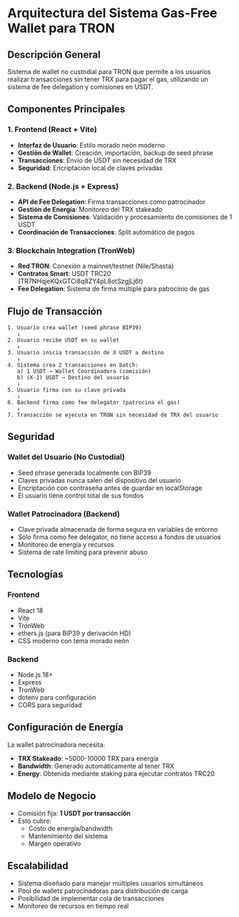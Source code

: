 # Arquitectura del Sistema Gas-Free Wallet para TRON

## Descripción General
Sistema de wallet no custodial para TRON que permite a los usuarios realizar transacciones sin tener TRX para pagar el gas, utilizando un sistema de fee delegation y comisiones en USDT.

## Componentes Principales

### 1. Frontend (React + Vite)
- **Interfaz de Usuario**: Estilo morado neón moderno
- **Gestión de Wallet**: Creación, importación, backup de seed phrase
- **Transacciones**: Envío de USDT sin necesidad de TRX
- **Seguridad**: Encriptación local de claves privadas

### 2. Backend (Node.js + Express)
- **API de Fee Delegation**: Firma transacciones como patrocinador
- **Gestión de Energía**: Monitoreo del TRX stakeado
- **Sistema de Comisiones**: Validación y procesamiento de comisiones de 1 USDT
- **Coordinación de Transacciones**: Split automático de pagos

### 3. Blockchain Integration (TronWeb)
- **Red TRON**: Conexión a mainnet/testnet (Nile/Shasta)
- **Contratos Smart**: USDT TRC20 (TR7NHqjeKQxGTCi8q8ZY4pL8otSzgjLj6t)
- **Fee Delegation**: Sistema de firma múltiple para patrocinio de gas

## Flujo de Transacción

```
1. Usuario crea wallet (seed phrase BIP39)
   ↓
2. Usuario recibe USDT en su wallet
   ↓
3. Usuario inicia transacción de X USDT a destino
   ↓
4. Sistema crea 2 transacciones en batch:
   a) 1 USDT → Wallet Coordinadora (comisión)
   b) (X-1) USDT → Destino del usuario
   ↓
5. Usuario firma con su clave privada
   ↓
6. Backend firma como fee delegator (patrocina el gas)
   ↓
7. Transacción se ejecuta en TRON sin necesidad de TRX del usuario
```

## Seguridad

### Wallet del Usuario (No Custodial)
- Seed phrase generada localmente con BIP39
- Claves privadas nunca salen del dispositivo del usuario
- Encriptación con contraseña antes de guardar en localStorage
- El usuario tiene control total de sus fondos

### Wallet Patrocinadora (Backend)
- Clave privada almacenada de forma segura en variables de entorno
- Solo firma como fee delegator, no tiene acceso a fondos de usuarios
- Monitoreo de energía y recursos
- Sistema de rate limiting para prevenir abuso

## Tecnologías

### Frontend
- React 18
- Vite
- TronWeb
- ethers.js (para BIP39 y derivación HD)
- CSS moderno con tema morado neón

### Backend
- Node.js 18+
- Express
- TronWeb
- dotenv para configuración
- CORS para seguridad

## Configuración de Energía

La wallet patrocinadora necesita:
- **TRX Stakeado**: ~5000-10000 TRX para energía
- **Bandwidth**: Generado automáticamente al tener TRX
- **Energy**: Obtenida mediante staking para ejecutar contratos TRC20

## Modelo de Negocio

- Comisión fija: **1 USDT por transacción**
- Esto cubre:
  - Costo de energía/bandwidth
  - Mantenimiento del sistema
  - Margen operativo

## Escalabilidad

- Sistema diseñado para manejar múltiples usuarios simultáneos
- Pool de wallets patrocinadoras para distribución de carga
- Posibilidad de implementar cola de transacciones
- Monitoreo de recursos en tiempo real
